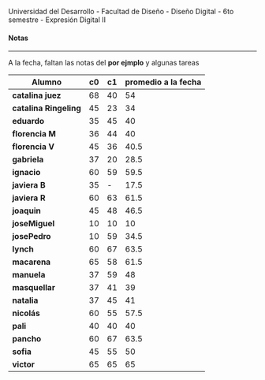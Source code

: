 Universidad del Desarrollo - Facultad de Diseño - Diseño Digital - 6to semestre - Expresión Digital II

#### Notas  

------

A la fecha, faltan las notas del **por ejmplo** y algunas tareas

| Alumno                 | c0   | c1   | promedio a la fecha |
| ---------------------- | ---- | ---- | ------------------- |
| **catalina juez**      | 68   | 40   | 54                  |
| **catalina Ringeling** | 45   | 23   | 34                  |
| **eduardo**            | 35   | 45   | 40                  |
| **florencia M**        | 36   | 44   | 40                  |
| **florencia V**        | 45   | 36   | 40.5                |
| **gabriela**           | 37   | 20   | 28.5                |
| **ignacio**            | 60   | 59   | 59.5                |
| **javiera B**          | 35   | -    | 17.5                |
| **javiera R**          | 60   | 63   | 61.5                |
| **joaquin**            | 45   | 48   | 46.5                |
| **joseMiguel**         | 10   | 10   | 10                  |
| **josePedro**          | 10   | 59   | 34.5                |
| **lynch**              | 60   | 67   | 63.5                |
| **macarena**           | 65   | 58   | 61.5                |
| **manuela**            | 37   | 59   | 48                  |
| **masquellar**         | 37   | 41   | 39                  |
| **natalia**            | 37   | 45   | 41                  |
| **nicolás**            | 60   | 55   | 57.5                |
| **pali**               | 40   | 40   | 40                  |
| **pancho**             | 60   | 67   | 63.5                |
| **sofia**              | 45   | 55   | 50                  |
| **victor**             | 65   | 65   | 65                  |